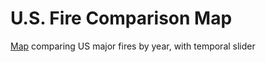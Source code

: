 U.S. Fire Comparison Map
===============

[Map](http://abenrob.github.io/us_fire_compare/) comparing US major fires by year, with temporal slider